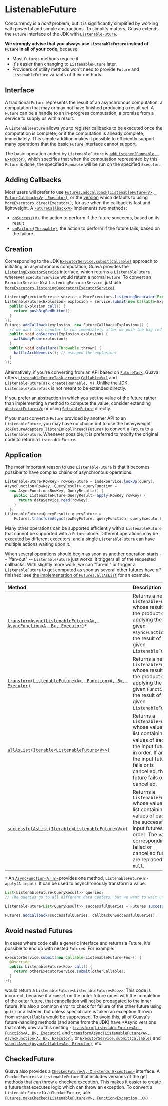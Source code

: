 # ListenableFuture

Concurrency is a _hard_ problem, but it is significantly simplified by working
with powerful and simple abstractions. To simplify matters, Guava extends the
`Future` interface of the JDK with [`ListenableFuture`].

**We strongly advise that you always use `ListenableFuture` instead of `Future`
in all of your code**, because:

*   Most `Futures` methods require it.
*   It's easier than changing to `ListenableFuture` later.
*   Providers of utility methods won't need to provide `Future` and
    `ListenableFuture` variants of their methods.

## Interface

A traditional `Future` represents the result of an asynchronous computation: a
computation that may or may not have finished producing a result yet. A `Future`
can be a handle to an in-progress computation, a promise from a service to
supply us with a result.

A `ListenableFuture` allows you to register callbacks to be executed once the
computation is complete, or if the computation is already complete, immediately.
This simple addition makes it possible to efficiently support many operations
that the basic `Future` interface cannot support.

The basic operation added by `ListenableFuture` is [`addListener(Runnable,
Executor)`], which specifies that when the computation represented by this
`Future` is done, the specified `Runnable` will be run on the specified
`Executor`.

## Adding Callbacks

Most users will prefer to use [`Futures.addCallback(ListenableFuture<V>,
FutureCallback<V>, Executor)`], or the [version][no-executor-add-callback] which
defaults to using `MoreExecutors.directExecutor()`, for use when the callback is
fast and lightweight. A [`FutureCallback<V>`] implements two methods:

*   [`onSuccess(V)`], the action to perform if the future succeeds, based on its
    result
*   [`onFailure(Throwable)`], the action to perform if the future fails, based
    on the failure

## Creation

Corresponding to the JDK [`ExecutorService.submit(Callable)`] approach to
initiating an asynchronous computation, Guava provides the
[`ListeningExecutorService`] interface, which returns a `ListenableFuture`
wherever `ExecutorService` would return a normal `Future`. To convert an
`ExecutorService` to a `ListeningExecutorService`, just use
[`MoreExecutors.listeningDecorator(ExecutorService)`].

```java
ListeningExecutorService service = MoreExecutors.listeningDecorator(Executors.newFixedThreadPool(10));
ListenableFuture<Explosion> explosion = service.submit(new Callable<Explosion>() {
  public Explosion call() {
    return pushBigRedButton();
  }
});
Futures.addCallback(explosion, new FutureCallback<Explosion>() {
  // we want this handler to run immediately after we push the big red button!
  public void onSuccess(Explosion explosion) {
    walkAwayFrom(explosion);
  }
  public void onFailure(Throwable thrown) {
    battleArchNemesis(); // escaped the explosion!
  }
});
```

Alternatively, if you're converting from an API based on [`FutureTask`], Guava
offers [`ListenableFutureTask.create(Callable<V>)`] and
[`ListenableFutureTask.create(Runnable, V)`]. Unlike the JDK,
`ListenableFutureTask` is not meant to be extended directly.

If you prefer an abstraction in which you set the value of the future rather
than implementing a method to compute the value, consider extending
[`AbstractFuture<V>`] or using [`SettableFuture`] directly.

If you must convert a `Future` provided by another API to an `ListenableFuture`,
you may have no choice but to use the heavyweight
[`JdkFutureAdapters.listenInPoolThread(Future)`] to convert a `Future` to a
`ListenableFuture`. Whenever possible, it is preferred to modify the original
code to return a `ListenableFuture`.

## Application

The most important reason to use `ListenableFuture` is that it becomes possible
to have complex chains of asynchronous operations.

```java
ListenableFuture<RowKey> rowKeyFuture = indexService.lookUp(query);
AsyncFunction<RowKey, QueryResult> queryFunction =
  new AsyncFunction<RowKey, QueryResult>() {
    public ListenableFuture<QueryResult> apply(RowKey rowKey) {
      return dataService.read(rowKey);
    }
  };
ListenableFuture<QueryResult> queryFuture =
    Futures.transformAsync(rowKeyFuture, queryFunction, queryExecutor);
```

Many other operations can be supported efficiently with a `ListenableFuture`
that cannot be supported with a `Future` alone. Different operations may be
executed by different executors, and a single `ListenableFuture` can have
multiple actions waiting upon it.

When several operations should begin as soon as another operation starts --
"fan-out" -- `ListenableFuture` just works: it triggers all of the requested
callbacks. With slightly more work, we can "fan-in," or trigger a
`ListenableFuture` to get computed as soon as several other futures have _all_
finished: see [the implementation of `Futures.allAsList`] for an example.

| Method | Description | See also |
|:-------|:------------|:---------|
| [`transformAsync(ListenableFuture<A>, AsyncFunction<A, B>, Executor)`]`*` | Returns a new `ListenableFuture` whose result is the product of applying the given `AsyncFunction` to the result of the given `ListenableFuture`.  | [`transformAsync(ListenableFuture<A>, AsyncFunction<A, B>)`] |
| [`transform(ListenableFuture<A>, Function<A, B>, Executor)`] | Returns a new `ListenableFuture` whose result is the product of applying the given `Function` to the result of the given `ListenableFuture`. | [`transform(ListenableFuture<A>, Function<A, B>)`] |
| [`allAsList(Iterable<ListenableFuture<V>>)`] | Returns a `ListenableFuture` whose value is a list containing the values of each of the input futures, in order.  If any of the input futures fails or is cancelled, this future fails or is cancelled. | [`allAsList(ListenableFuture<V>...)`] |
| [`successfulAsList(Iterable<ListenableFuture<V>>)`] | Returns a `ListenableFuture` whose value is a list containing the values of each of the successful input futures, in order.  The values corresponding to failed or cancelled futures are replaced with `null`. | [`successfulAsList(ListenableFuture<V>...)`] |

`*` An [`AsyncFunction<A, B>`] provides one method, `ListenableFuture<B> apply(A
input)`. It can be used to asynchronously transform a value.

```java
List<ListenableFuture<QueryResult>> queries;
// The queries go to all different data centers, but we want to wait until they're all done or failed.

ListenableFuture<List<QueryResult>> successfulQueries = Futures.successfulAsList(queries);

Futures.addCallback(successfulQueries, callbackOnSuccessfulQueries);
```

## Avoid nested Futures

In cases where code calls a generic interface and returns a Future, it's
possible to end up with nested `Future`s. For example:

```java
executorService.submit(new Callable<ListenableFuture<Foo>() {
  @Override
  public ListenableFuture<Foo> call() {
    return otherExecutorService.submit(otherCallable);
  }
});
```

would return a `ListenableFuture<ListenableFuture<Foo>>`. This code is
incorrect, because if a `cancel` on the outer future races with the completion
of the outer future, that cancellation will not be propagated to the inner
future. It's also a common error to check for failure of the other future using
`get()` or a listener, but unless special care is taken an exception thrown from
`otherCallable` would be suppressed. To avoid this, all of Guava's
future-handling methods (and some from the JDK) have *Async versions that safely
unwrap this nesting - [`transform(ListenableFuture<A>, Function<A, B>,
Executor)`] and [`transformAsync(ListenableFuture<A>, AsyncFunction<A, B>,
Executor)`], or [`ExecutorService.submit(Callable)`] and
[`submitAsync(AsyncCallable<A>, Executor)`], etc.

## CheckedFuture

Guava also provides a [`CheckedFuture<V, X extends Exception>`] interface. A
`CheckedFuture` is a `ListenableFuture` that includes versions of the get
methods that can throw a checked exception. This makes it easier to create a
future that executes logic which can throw an exception. To convert a
`ListenableFuture` to a `CheckedFuture`, use
[`Futures.makeChecked(ListenableFuture<V>, Function<Exception, X>)`].

[`ListenableFuture`]: https://google.github.io/guava/releases/snapshot/api/docs/com/google/common/util/concurrent/ListenableFuture.html
[`addListener(Runnable, Executor)`]: https://google.github.io/guava/releases/snapshot/api/docs/com/google/common/util/concurrent/ListenableFuture.html#addListener-java.lang.Runnable-java.util.concurrent.Executor-
[`Futures.addCallback(ListenableFuture<V>, FutureCallback<V>, Executor)`]: https://google.github.io/guava/releases/snapshot/api/docs/com/google/common/util/concurrent/Futures.html#addCallback-com.google.common.util.concurrent.ListenableFuture-com.google.common.util.concurrent.FutureCallback-java.util.concurrent.Executor-
[no-executor-add-callback]: https://google.github.io/guava/releases/snapshot/api/docs/com/google/common/util/concurrent/Futures.html#addCallback-com.google.common.util.concurrent.ListenableFuture-com.google.common.util.concurrent.FutureCallback-
[`FutureCallback<V>`]: https://google.github.io/guava/releases/snapshot/api/docs/com/google/common/util/concurrent/FutureCallback.html
[`onSuccess(V)`]: https://google.github.io/guava/releases/snapshot/api/docs/com/google/common/util/concurrent/FutureCallback.html#onSuccess-V-
[`onFailure(Throwable)`]: https://google.github.io/guava/releases/snapshot/api/docs/com/google/common/util/concurrent/FutureCallback.html#onFailure-java.lang.Throwable-
[`ExecutorService.submit(Callable)`]: http://docs.oracle.com/javase/8/docs/api/java/util/concurrent/ExecutorService.html#submit-java.util.concurrent.Callable-
[`ListeningExecutorService`]: https://google.github.io/guava/releases/snapshot/api/docs/com/google/common/util/concurrent/ListeningExecutorService.html
[`MoreExecutors.listeningDecorator(ExecutorService)`]: https://google.github.io/guava/releases/snapshot/api/docs/com/google/common/util/concurrent/MoreExecutors.html#listeningDecorator-java.util.concurrent.ExecutorService-
[`FutureTask`]: http://docs.oracle.com/javase/8/docs/api/java/util/concurrent/FutureTask.html
[`ListenableFutureTask.create(Callable<V>)`]: https://google.github.io/guava/releases/snapshot/api/docs/com/google/common/util/concurrent/ListenableFutureTask.html#create-java.util.concurrent.Callable-
[`ListenableFutureTask.create(Runnable, V)`]: https://google.github.io/guava/releases/snapshot/api/docs/com/google/common/util/concurrent/ListenableFutureTask.html#create-java.lang.Runnable-V-
[`AbstractFuture<V>`]: https://google.github.io/guava/releases/snapshot/api/docs/com/google/common/util/concurrent/AbstractFuture.html
[`SettableFuture`]: https://google.github.io/guava/releases/snapshot/api/docs/com/google/common/util/concurrent/SettableFuture.html
[`JdkFutureAdapters.listenInPoolThread(Future)`]: https://google.github.io/guava/releases/snapshot/api/docs/com/google/common/util/concurrent/JdkFutureAdapters.html
[`JdkFutureAdapters.listenInPoolThread(Future)`]: https://google.github.io/guava/releases/snapshot/api/docs/com/google/common/util/concurrent/JdkFutureAdapters.html
[the implementation of `Futures.allAsList`]: https://google.github.io/guava/releases/snapshot/api/docs/src-html/com/google/common/util/concurrent/Futures.html#line.1276
[`transformAsync(ListenableFuture<A>, AsyncFunction<A, B>, Executor)`]: https://google.github.io/guava/releases/snapshot/api/docs/com/google/common/util/concurrent/Futures.html#transformAsync-com.google.common.util.concurrent.ListenableFuture-com.google.common.util.concurrent.AsyncFunction-java.util.concurrent.Executor-
[`transformAsync(ListenableFuture<A>, AsyncFunction<A, B>)`]: https://google.github.io/guava/releases/snapshot/api/docs/com/google/common/util/concurrent/Futures.html#transformAsync-com.google.common.util.concurrent.ListenableFuture-com.google.common.util.concurrent.AsyncFunction-
[`transform(ListenableFuture<A>, Function<A, B>, Executor)`]: https://google.github.io/guava/releases/snapshot/api/docs/com/google/common/util/concurrent/Futures.html#transform-com.google.common.util.concurrent.ListenableFuture-com.google.common.base.Function-java.util.concurrent.Executor-
[`transform(ListenableFuture<A>, Function<A, B>)`]: https://google.github.io/guava/releases/snapshot/api/docs/com/google/common/util/concurrent/Futures.html#transform-com.google.common.util.concurrent.ListenableFuture-com.google.common.base.Function-
[`allAsList(Iterable<ListenableFuture<V>>)`]: https://google.github.io/guava/releases/snapshot/api/docs/com/google/common/util/concurrent/Futures.html#allAsList-java.lang.Iterable-
[`allAsList(ListenableFuture<V>...)`]: https://google.github.io/guava/releases/snapshot/api/docs/com/google/common/util/concurrent/Futures.html#allAsList-com.google.common.util.concurrent.ListenableFuture...-
[`successfulAsList(Iterable<ListenableFuture<V>>)`]: https://google.github.io/guava/releases/snapshot/api/docs/com/google/common/util/concurrent/Futures.html#successfulAsList-java.lang.Iterable-
[`successfulAsList(ListenableFuture<V>...)`]: https://google.github.io/guava/releases/snapshot/api/docs/com/google/common/util/concurrent/Futures.html#successfulAsList-com.google.common.util.concurrent.ListenableFuture...-
[`AsyncFunction<A, B>`]: https://google.github.io/guava/releases/snapshot/api/docs/com/google/common/util/concurrent/AsyncFunction.html
[`CheckedFuture<V, X extends Exception>`]: https://google.github.io/guava/releases/snapshot/api/docs/com/google/common/util/concurrent/CheckedFuture.html
[`Futures.makeChecked(ListenableFuture<V>, Function<Exception, X>)`]: https://google.github.io/guava/releases/snapshot/api/docs/com/google/common/util/concurrent/Futures.html#makeChecked-com.google.common.util.concurrent.ListenableFuture-com.google.common.base.Function-
[`submitAsync(AsyncCallable<A>, Executor)`]:
https://google.github.io/guava/releases/snapshot/api/docs/com/google/common/util/concurrent/Futures.html#submitAsync-com.google.common.util.concurrent.AsyncCallable-java.util.concurrent.Executor-
